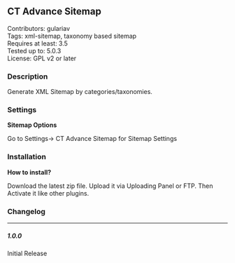 ## CT Advance Sitemap

Contributors: gulariav <br/>
Tags: xml-sitemap, taxonomy based sitemap<br/>
Requires at least: 3.5<br/>
Tested up to: 5.0.3<br/>
License: GPL v2 or later<br/>


### Description
Generate XML Sitemap by categories/taxonomies.  



### Settings 

**Sitemap Options** 

Go to Settings-> CT Advance Sitemap for Sitemap Settings 


### Installation  

**How to install?** 

Download the latest zip file. Upload it via Uploading Panel or FTP. Then Activate it like other plugins.  


### Changelog
--------

##### 1.0.0
Initial Release<br/>

